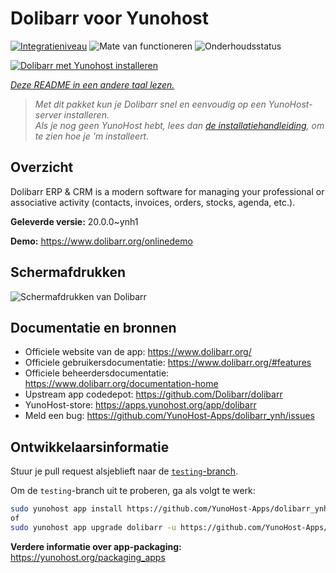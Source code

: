 <!--
NB: Deze README is automatisch gegenereerd door <https://github.com/YunoHost/apps/tree/master/tools/readme_generator>
Hij mag NIET handmatig aangepast worden.
-->

# Dolibarr voor Yunohost

[![Integratieniveau](https://dash.yunohost.org/integration/dolibarr.svg)](https://ci-apps.yunohost.org/ci/apps/dolibarr/) ![Mate van functioneren](https://ci-apps.yunohost.org/ci/badges/dolibarr.status.svg) ![Onderhoudsstatus](https://ci-apps.yunohost.org/ci/badges/dolibarr.maintain.svg)

[![Dolibarr met Yunohost installeren](https://install-app.yunohost.org/install-with-yunohost.svg)](https://install-app.yunohost.org/?app=dolibarr)

*[Deze README in een andere taal lezen.](./ALL_README.md)*

> *Met dit pakket kun je Dolibarr snel en eenvoudig op een YunoHost-server installeren.*  
> *Als je nog geen YunoHost hebt, lees dan [de installatiehandleiding](https://yunohost.org/install), om te zien hoe je 'm installeert.*

## Overzicht

Dolibarr ERP & CRM is a modern software for managing your professional or associative activity (contacts, invoices, orders, stocks, agenda, etc.).

**Geleverde versie:** 20.0.0~ynh1

**Demo:** <https://www.dolibarr.org/onlinedemo>

## Schermafdrukken

![Schermafdrukken van Dolibarr](./doc/screenshots/screenshot.jpg)

## Documentatie en bronnen

- Officiele website van de app: <https://www.dolibarr.org/>
- Officiele gebruikersdocumentatie: <https://www.dolibarr.org/#features>
- Officiele beheerdersdocumentatie: <https://www.dolibarr.org/documentation-home>
- Upstream app codedepot: <https://github.com/Dolibarr/dolibarr>
- YunoHost-store: <https://apps.yunohost.org/app/dolibarr>
- Meld een bug: <https://github.com/YunoHost-Apps/dolibarr_ynh/issues>

## Ontwikkelaarsinformatie

Stuur je pull request alsjeblieft naar de [`testing`-branch](https://github.com/YunoHost-Apps/dolibarr_ynh/tree/testing).

Om de `testing`-branch uit te proberen, ga als volgt te werk:

```bash
sudo yunohost app install https://github.com/YunoHost-Apps/dolibarr_ynh/tree/testing --debug
of
sudo yunohost app upgrade dolibarr -u https://github.com/YunoHost-Apps/dolibarr_ynh/tree/testing --debug
```

**Verdere informatie over app-packaging:** <https://yunohost.org/packaging_apps>
